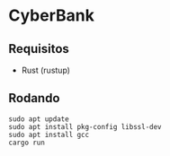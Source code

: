 # CyberBank

## Requisitos

- Rust (rustup)

## Rodando

```sudo apt update``` <br>
```sudo apt install pkg-config libssl-dev``` <br>
```sudo apt install gcc``` <br>
```cargo run```

